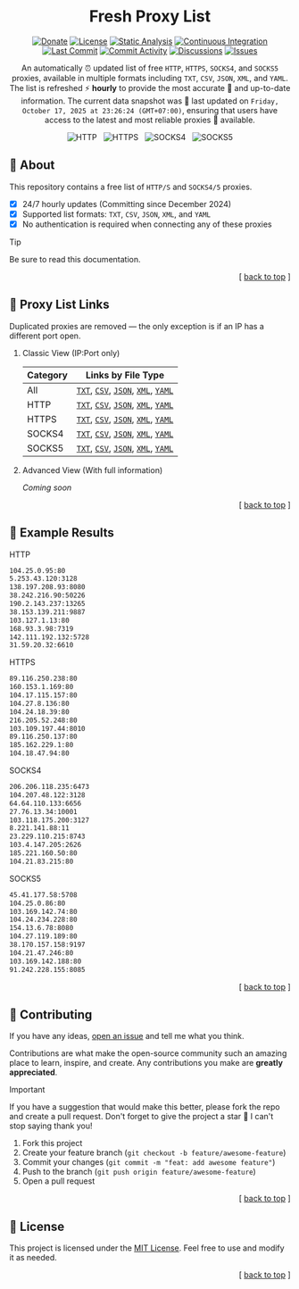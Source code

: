 [donate::shield]: https://img.shields.io/badge/Donate-PayPal-0070BA?logo=paypal
[donate::url]: https://paypal.me/membasuh
[contributors::shield]: https://img.shields.io/github/contributors/fyvri/fresh-proxy-list?style=flat
[contributors::url]: https://github.com/fyvri/fresh-proxy-list/graphs/contributors
[license::shield]: https://img.shields.io/badge/License-MIT-4b9081?style=flat
[license::url]: https://github.com/fyvri/fresh-proxy-list/blob/HEAD/LICENSE.md
[watchers::shield]: https://img.shields.io/github/watchers/fyvri/fresh-proxy-list?style=flat&logo=github&label=Watchers
[watchers::url]: https://github.com/fyvri/fresh-proxy-list/watchers
[stars::shield]: https://img.shields.io/github/stars/fyvri/fresh-proxy-list?style=flat&logo=github&label=Stars
[stars::url]: https://github.com/fyvri/fresh-proxy-list/stargazers
[forks::shield]: https://img.shields.io/github/forks/fyvri/fresh-proxy-list?style=flat&logo=github&label=Forks
[forks::url]: https://github.com/fyvri/fresh-proxy-list/network/members
[continuous-integration::shield]: https://github.com/fyvri/fresh-proxy-list/actions/workflows/continuous-integration.yml/badge.svg
[continuous-integration::url]: https://github.com/fyvri/fresh-proxy-list/actions/workflows/continuous-integration.yml
[static-analysis::shield]: https://github.com/fyvri/fresh-proxy-list/actions/workflows/static-analysis.yml/badge.svg
[static-analysis::url]: https://github.com/fyvri/fresh-proxy-list/actions/workflows/static-analysis.yml
[last-commit::shield]: https://img.shields.io/github/last-commit/fyvri/fresh-proxy-list?style=flat&logo=github&label=last+update
[last-commit::url]: https://github.com/fyvri/fresh-proxy-list/activity?ref=archive&activity_type=branch_creation
[commit-activity::shield]: https://img.shields.io/github/commit-activity/w/fyvri/fresh-proxy-list?style=flat&logo=github
[commit-activity::url]: https://github.com/fyvri/fresh-proxy-list/commits/main
[discussions::shield]: https://img.shields.io/github/discussions/fyvri/fresh-proxy-list?style=flat&logo=github
[discussions::url]: https://github.com/fyvri/fresh-proxy-list/discussions
[issues::shield]: https://img.shields.io/github/issues/fyvri/fresh-proxy-list?style=flat&logo=github
[issues::url]: https://github.com/fyvri/fresh-proxy-list/issues

<div id="readme-top" align="center">

<h1>Fresh Proxy List</h1>

[![Donate][donate::shield]][donate::url]
[![License][license::shield]][license::url]
[![Static Analysis][static-analysis::shield]][static-analysis::url]
[![Continuous Integration][continuous-integration::shield]][continuous-integration::url]
</br>
[![Last Commit][last-commit::shield]][last-commit::url]
[![Commit Activity][commit-activity::shield]][commit-activity::url]
[![Discussions][discussions::shield]][discussions::url]
[![Issues][issues::shield]][issues::url]

An automatically ⏰ updated list of free `HTTP`, `HTTPS`, `SOCKS4`, and `SOCKS5` proxies, available in multiple formats including `TXT`, `CSV`, `JSON`, `XML`, and `YAML`. The list is refreshed ⚡ **hourly** to provide the most accurate 🎯 and up-to-date information. The current data snapshot was 🚀 last updated on `Friday, October 17, 2025 at 23:26:24 (GMT+07:00)`, ensuring that users have access to the latest and most reliable proxies 🍃 available.

<picture>
  <img alt="HTTP" src="https://img.shields.io/badge/HTTP-208789-4b9081?style=social&logo=adminer" />
</picture>
&nbsp;
<picture>
  <img alt="HTTPS" src="https://img.shields.io/badge/HTTPS-59262-4b9081?style=social&logo=adminer" />
</picture>
&nbsp;
<picture>
  <img alt="SOCKS4" src="https://img.shields.io/badge/SOCKS4-140375-4b9081?style=social&logo=adminer" />
</picture>
&nbsp;
<picture>
  <img alt="SOCKS5" src="https://img.shields.io/badge/SOCKS5-151439-4b9081?style=social&logo=adminer" />
</picture>

</div>

## 📃 About

This repository contains a free list of `HTTP/S` and `SOCKS4/5` proxies.

- [x] 24/7 hourly updates (Committing since December 2024)
- [x] Supported list formats: `TXT`, `CSV`, `JSON`, `XML`, and `YAML`
- [x] No authentication is required when connecting any of these proxies

> [!TIP]
> Be sure to read this documentation.

<p align="right">[ <a href="#readme-top">back to top</a> ]</p>

## 🔗 Proxy List Links

Duplicated proxies are removed — the only exception is if an IP has a different port open.

1.  Classic View (IP:Port only)

    | Category | Links by File Type                                                                                                                                                                                                                                                                                                                                                                                                                                                                                                               |
    | -------- | -------------------------------------------------------------------------------------------------------------------------------------------------------------------------------------------------------------------------------------------------------------------------------------------------------------------------------------------------------------------------------------------------------------------------------------------------------------------------------------------------------------------------------- |
    | All      | [`TXT`](https://raw.githubusercontent.com/fyvri/fresh-proxy-list/archive/storage/classic/all.txt), [`CSV`](https://raw.githubusercontent.com/fyvri/fresh-proxy-list/archive/storage/classic/all.csv), [`JSON`](https://raw.githubusercontent.com/fyvri/fresh-proxy-list/archive/storage/classic/all.json), [`XML`](https://raw.githubusercontent.com/fyvri/fresh-proxy-list/archive/storage/classic/all.xml), [`YAML`](https://raw.githubusercontent.com/fyvri/fresh-proxy-list/archive/storage/classic/all.yaml)                |
    | HTTP     | [`TXT`](https://raw.githubusercontent.com/fyvri/fresh-proxy-list/archive/storage/classic/http.txt), [`CSV`](https://raw.githubusercontent.com/fyvri/fresh-proxy-list/archive/storage/classic/http.csv), [`JSON`](https://raw.githubusercontent.com/fyvri/fresh-proxy-list/archive/storage/classic/http.json), [`XML`](https://raw.githubusercontent.com/fyvri/fresh-proxy-list/archive/storage/classic/http.xml), [`YAML`](https://raw.githubusercontent.com/fyvri/fresh-proxy-list/archive/storage/classic/http.yaml)           |
    | HTTPS    | [`TXT`](https://raw.githubusercontent.com/fyvri/fresh-proxy-list/archive/storage/classic/https.txt), [`CSV`](https://raw.githubusercontent.com/fyvri/fresh-proxy-list/archive/storage/classic/https.csv), [`JSON`](https://raw.githubusercontent.com/fyvri/fresh-proxy-list/archive/storage/classic/https.json), [`XML`](https://raw.githubusercontent.com/fyvri/fresh-proxy-list/archive/storage/classic/https.xml), [`YAML`](https://raw.githubusercontent.com/fyvri/fresh-proxy-list/archive/storage/classic/https.yaml)      |
    | SOCKS4   | [`TXT`](https://raw.githubusercontent.com/fyvri/fresh-proxy-list/archive/storage/classic/socks4.txt), [`CSV`](https://raw.githubusercontent.com/fyvri/fresh-proxy-list/archive/storage/classic/socks4.csv), [`JSON`](https://raw.githubusercontent.com/fyvri/fresh-proxy-list/archive/storage/classic/socks4.json), [`XML`](https://raw.githubusercontent.com/fyvri/fresh-proxy-list/archive/storage/classic/socks4.xml), [`YAML`](https://raw.githubusercontent.com/fyvri/fresh-proxy-list/archive/storage/classic/socks4.yaml) |
    | SOCKS5   | [`TXT`](https://raw.githubusercontent.com/fyvri/fresh-proxy-list/archive/storage/classic/socks5.txt), [`CSV`](https://raw.githubusercontent.com/fyvri/fresh-proxy-list/archive/storage/classic/socks5.csv), [`JSON`](https://raw.githubusercontent.com/fyvri/fresh-proxy-list/archive/storage/classic/socks5.json), [`XML`](https://raw.githubusercontent.com/fyvri/fresh-proxy-list/archive/storage/classic/socks5.xml), [`YAML`](https://raw.githubusercontent.com/fyvri/fresh-proxy-list/archive/storage/classic/socks5.yaml) |

2.  Advanced View (With full information)

    _Coming soon_

<p align="right">[ <a href="#readme-top">back to top</a> ]</p>

## 🎁 Example Results

HTTP

```txt
104.25.0.95:80
5.253.43.120:3128
138.197.208.93:8080
38.242.216.90:50226
190.2.143.237:13265
38.153.139.211:9887
103.127.1.13:80
168.93.3.98:7319
142.111.192.132:5728
31.59.20.32:6610

```

HTTPS

```txt
89.116.250.238:80
160.153.1.169:80
104.17.115.157:80
104.27.8.136:80
104.24.18.39:80
216.205.52.248:80
103.109.197.44:8010
89.116.250.137:80
185.162.229.1:80
104.18.47.94:80

```

SOCKS4

```txt
206.206.118.235:6473
104.207.48.122:3128
64.64.110.133:6656
27.76.13.34:10001
103.118.175.200:3127
8.221.141.88:11
23.229.110.215:8743
103.4.147.205:2626
185.221.160.50:80
104.21.83.215:80

```

SOCKS5

```txt
45.41.177.58:5708
104.25.0.86:80
103.169.142.74:80
104.24.234.228:80
154.13.6.78:8080
104.27.119.189:80
38.170.157.158:9197
104.21.47.246:80
103.169.142.188:80
91.242.228.155:8085

```

<p align="right">[ <a href="#readme-top">back to top</a> ]</p>

## 👥 Contributing

If you have any ideas, [open an issue](https://github.com/fyvri/fresh-proxy-list/issues/new) and tell me what you think.

Contributions are what make the open-source community such an amazing place to learn, inspire, and create. Any contributions you make are **greatly appreciated**.

> [!IMPORTANT]
> If you have a suggestion that would make this better, please fork the repo and create a pull request. Don't forget to give the project a star 🌟 I can't stop saying thank you!
>
> 1. Fork this project
> 2. Create your feature branch (`git checkout -b feature/awesome-feature`)
> 3. Commit your changes (`git commit -m "feat: add awesome feature"`)
> 4. Push to the branch (`git push origin feature/awesome-feature`)
> 5. Open a pull request

<p align="right">[ <a href="#readme-top">back to top</a> ]</p>

## 📜 License

This project is licensed under the [MIT License](LICENSE). Feel free to use and modify it as needed.

<p align="right">[ <a href="#readme-top">back to top</a> ]</p>

